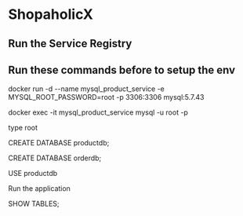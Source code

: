 # ShopaholicX

## Run the Service Registry

## Run these commands before to setup the env

docker run -d --name mysql_product_service -e MYSQL_ROOT_PASSWORD=root -p 3306:3306 mysql:5.7.43

docker exec -it mysql_product_service mysql -u root -p 

type root

CREATE DATABASE productdb;

CREATE DATABASE orderdb;

USE productdb

Run the application

SHOW TABLES;